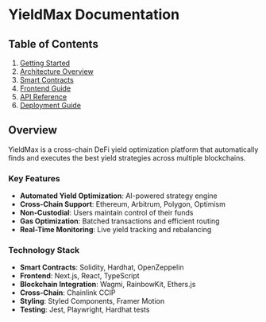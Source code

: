 # YieldMax Documentation

## Table of Contents

1. [Getting Started](./getting-started.md)
2. [Architecture Overview](./architecture.md)
3. [Smart Contracts](./smart-contracts.md)
4. [Frontend Guide](./frontend.md)
5. [API Reference](./api.md)
6. [Deployment Guide](./deployment.md)

## Overview

YieldMax is a cross-chain DeFi yield optimization platform that automatically finds and executes the best yield strategies across multiple blockchains.

### Key Features

- **Automated Yield Optimization**: AI-powered strategy engine
- **Cross-Chain Support**: Ethereum, Arbitrum, Polygon, Optimism
- **Non-Custodial**: Users maintain control of their funds
- **Gas Optimization**: Batched transactions and efficient routing
- **Real-Time Monitoring**: Live yield tracking and rebalancing

### Technology Stack

- **Smart Contracts**: Solidity, Hardhat, OpenZeppelin
- **Frontend**: Next.js, React, TypeScript
- **Blockchain Integration**: Wagmi, RainbowKit, Ethers.js
- **Cross-Chain**: Chainlink CCIP
- **Styling**: Styled Components, Framer Motion
- **Testing**: Jest, Playwright, Hardhat tests
